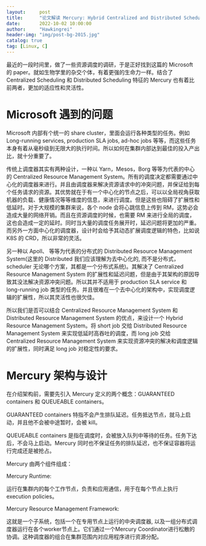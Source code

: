 ```yaml
---
layout:     post
title:      "论文解读 Mercury: Hybrid Centralized and Distributed Scheduling in Large Shared Cluster"
date:       2022-10-02 10:00:00
author:     "Hawkingrei"
header-img: "img/post-bg-2015.jpg"
catalog: true
tag: [Linux, C] 
---
```


最近的一段时间里，做了一些资源调度的调研，于是正好找到这篇的 Microsoft 的 paper。就如生物学里的杂交个体，有着更强的生命力一样。结合了 Centralized Scheduling 和 Distributed Scheduling 特征的 Mercury 也有着比前两者，更加的适应性和灵活性。

# Microsoft 遇到的问题

Microsoft 内部有个统一的 share cluster，里面会运行各种类型的任务。例如 Long-running services, production SLA jobs, ad-hoc jobs 等等，而这些任务本身有着从毫秒级到无限大的执行时间。所以如何在集群内部达到最佳的投入产出比，就十分重要了。

传统上调度器其实有两种设计，一种以 Yarn，Mesos，Borg 等等为代表的中心的 Centralized Resource Management System。所有的调度决定都需要通过中心化的调度器来进行。并且由调度器来解决资源请求中的冲突问题，并保证给到每个任务请求的资源。其优势就在于有一个中心化的节点之后，可以以全局视角获取机器的负载、健康情况等等维度的信息，来进行调度。但是这些也阻碍了扩展性和低延时。对于大规模的集群来说，各个 node 会将心跳信息上传到 RM，这势必会造成大量的网络开销。而且在资源调度的时候，也需要 RM 来进行全局的调度，这也会造成一定的延时。同时当大量的调度任务展开时，延迟问题将更加的严重。而另外一方面中心化的调度器，设计时会给予其动态扩展调度逻辑的特色，比如说 K8S 的 CRD，所以非常的灵活。

另一种以 Apoll、 等等为代表的分布式的 Distributed Resource Management System(这里的 Distributed 我们应该理解为去中心化的, 而不是分布式，scheduler 无论哪个方案，其都是一个分布式系统)。其解决了 Centralized Resource Management System 的扩展性和延迟问题，但是由于其架构的原因导致其没法解决资源冲突问题。所以其并不适用于 production SLA service 和 long-running job 类型的任务。并且很难在一个去中心化的架构中，实现调度逻辑的扩展性，所以其灵活性也很欠佳。

所以我们是否可以结合 Centralized Resource Management System 和 Distributed Resource Management System 的优点，来设计一个 Hybrid Resource Management System。将 short job 交给 Distributed Resource Management System 来实现低延时高吞吐的调度，而 long job 交给 Centralized Resource Management System 来实现资源冲突的解决和调度逻辑的扩展性，同时满足 long job 对稳定性的要求。

# Mercury 架构与设计

在介绍架构前，需要先引入 Mercury 定义的两个概念：GUARANTEED containers 和 QUEUEABLE containers。

GUARANTEED containers 特指不会产生排队延迟。任务抵达节点，就马上启动，并且他不会被中途暂时，会被 kill。

QUEUEABLE containers 是指在调度时，会被放入队列中等待的任务。任务下达后，不会马上启动。Mercury 同时也不保证任务的排队延迟，也不保证容器将运行完成还是被抢占。

Mercury 由两个组件组成：

Mercury Runtime:

运行在集群内的每个工作节点，负责和应用通信，用于在每个节点上执行 execution policies。

Mercury Resource Management Framework:

这就是一个子系统，包括一个在专用节点上运行的中央调度器, 以及一组分布式调度器运行在各个worker节点上。它们通过一个Mercury Coordinator进行松散的协调。这种调度器的组合在集群范围内对应用程序进行资源分配。

